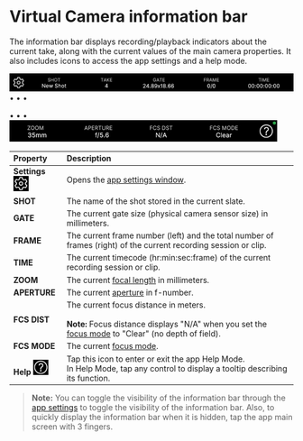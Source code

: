 # Virtual Camera information bar

The information bar displays recording/playback indicators about the current take, along with the current values of the main camera properties. It also includes icons to access the app settings and a help mode.

![Information bar - left](images/virtual-camera-information-bar-left.png) • • •

• • • ![Information bar - right](images/virtual-camera-information-bar-right.png)

| Property | Description |
| :--- | :--- |
| **Settings** ![Settings icon](images/virtual-camera-information-bar-settings.png) | Opens the [app settings window](virtual-camera-app-ui-settings.md). |
| **SHOT** | The name of the shot stored in the current slate. |
| **GATE** | The current gate size (physical camera sensor size) in millimeters. |
| **FRAME** | The current frame number (left) and the total number of frames (right) of the current recording session or clip. |
| **TIME** | The current timecode (hr:min:sec:frame) of the current recording session or clip. |
| **ZOOM** | The current [focal length](virtual-camera-app-ui-lens.md#focal-length) in millimeters. |
| **APERTURE** | The current [aperture](virtual-camera-app-ui-lens.md#focus-and-aperture) in f-number. |
| **FCS DIST** | The current focus distance in meters.<br /><br />**Note:** Focus distance displays "N/A" when you set the [focus mode](virtual-camera-app-ui-lens.md#focus-mode) to "Clear" (no depth of field). |
| **FCS MODE** | The current [focus mode](virtual-camera-app-ui-lens.md#focus-mode). |
| **Help** ![Help icon](images/virtual-camera-information-bar-help.png) | Tap this icon to enter or exit the app Help Mode.<br />In Help Mode, tap any control to display a tooltip describing its function. |

>**Note:** You can toggle the visibility of the information bar through the [app settings](virtual-camera-app-ui-settings.md#main-view) to toggle the visibility of the information bar. Also, to quickly display the information bar when it is hidden, tap the app main screen with 3 fingers.
